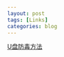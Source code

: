 ```yaml
---
layout: post
tags: [Links]
categories: blog
---
```


[U盘防毒方法](https://wenku.baidu.com/view/3e69891252d380eb62946d01.html)
